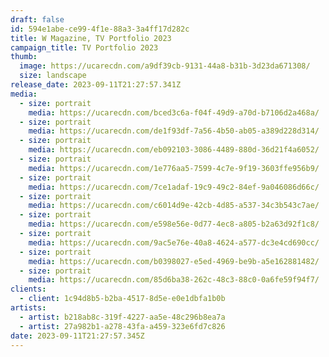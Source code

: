 ```yaml
---
draft: false
id: 594e1abe-ce99-4f1e-88a3-3a4ff17d282c
title: W Magazine, TV Portfolio 2023
campaign_title: TV Portfolio 2023
thumb:
  image: https://ucarecdn.com/a9df39cb-9131-44a8-b31b-3d23da671308/
  size: landscape
release_date: 2023-09-11T21:27:57.341Z
media:
  - size: portrait
    media: https://ucarecdn.com/bced3c6a-f04f-49d9-a70d-b7106d2a468a/
  - size: portrait
    media: https://ucarecdn.com/de1f93df-7a56-4b50-ab05-a389d228d314/
  - size: portrait
    media: https://ucarecdn.com/eb092103-3086-4489-880d-36d21f4a6052/
  - size: portrait
    media: https://ucarecdn.com/1e776aa5-7599-4c7e-9f19-3603ffe956b9/
  - size: portrait
    media: https://ucarecdn.com/7ce1adaf-19c9-49c2-84ef-9a046086d66c/
  - size: portrait
    media: https://ucarecdn.com/c6014d9e-42cb-4d85-a537-34c3b543c7ae/
  - size: portrait
    media: https://ucarecdn.com/e598e56e-0d77-4ec8-a805-b2a63d92f1c8/
  - size: portrait
    media: https://ucarecdn.com/9ac5e76e-40a8-4624-a577-dc3e4cd690cc/
  - size: portrait
    media: https://ucarecdn.com/b0398027-e5ed-4969-be9b-a5e162881482/
  - size: portrait
    media: https://ucarecdn.com/85d6ba38-262c-48c3-88c0-0a6fe59f94f7/
clients:
  - client: 1c94d8b5-b2ba-4517-8d5e-e0e1dbfa1b0b
artists:
  - artist: b218ab8c-319f-4227-aa5e-48c296b8ea7a
  - artist: 27a982b1-a278-43fa-a459-323e6fd7c826
date: 2023-09-11T21:27:57.345Z
---
```

